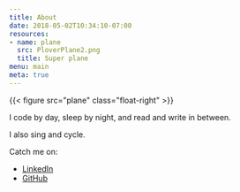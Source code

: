 ```yaml
---
title: About
date: 2018-05-02T10:34:10-07:00
resources:
- name: plane
  src: PloverPlane2.png
  title: Super plane
menu: main
meta: true
---
```

{{< figure src="plane" class="float-right" >}}

I code by day, sleep by night, and read and write in between.

I also sing and cycle.

Catch me on:

* [LinkedIn](https://www.linkedin.com/in/shayneholmes/)
* [GitHub](https://github.com/shayneholmes)
